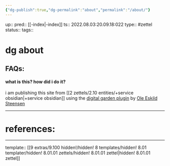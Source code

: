 ```yaml
---
{"dg-publish":true,"dg-permalink":"about","permalink":"/about/"}
---
```


up:: 
pred:: [[-index\|-index]]
ts:: 2022.08.03:20.09.18:022
type:: #zettel
status:: 
tags:: 

# dg about



## FAQs:

#### what is this? how did i do it?
i am publishing this site from [[2 zettels/2.10 entities/+service obsidian\|+service obsidian]] using the [digital garden plugin](https://github.com/oleeskild/obsidian-digital-garden) by [Ole Eskild Steensen](https://ole.dev/)


____
# references:



____
template:: [[9 extras/9.100 hidden!/hidden! 8 templates/hidden! 8.01 templater/hidden! 8.01.01 zettels/hidden! 8.01.01 zettel\|hidden! 8.01.01 zettel]]

